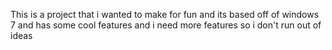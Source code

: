 This is a project that i wanted to make for fun and its based off of windows 7 
and has some cool features and i need more features so i don't run out of ideas
